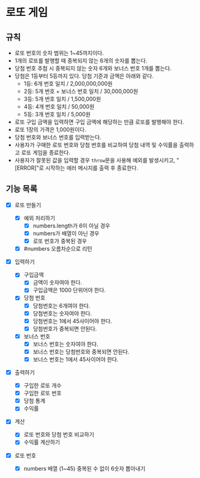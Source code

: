 # 로또 게임

## 규칙

- 로또 번호의 숫자 범위는 1~45까지이다.
- 1개의 로또를 발행할 때 중복되지 않는 6개의 숫자를 뽑는다.
- 당첨 번호 추첨 시 중복되지 않는 숫자 6개와 보너스 번호 1개를 뽑는다.
- 당첨은 1등부터 5등까지 있다. 당첨 기준과 금액은 아래와 같다.
  - 1등: 6개 번호 일치 / 2,000,000,000원
  - 2등: 5개 번호 + 보너스 번호 일치 / 30,000,000원
  - 3등: 5개 번호 일치 / 1,500,000원
  - 4등: 4개 번호 일치 / 50,000원
  - 5등: 3개 번호 일치 / 5,000원
- 로또 구입 금액을 입력하면 구입 금액에 해당하는 만큼 로또를 발행해야 한다.
- 로또 1장의 가격은 1,000원이다.
- 당첨 번호와 보너스 번호를 입력받는다.
- 사용자가 구매한 로또 번호와 당첨 번호를 비교하여 당첨 내역 및 수익률을 출력하고 로또 게임을 종료한다.
- 사용자가 잘못된 값을 입력할 경우 `throw`문을 사용해 예외를 발생시키고, "[ERROR]"로 시작하는 에러 메시지를 출력 후 종료한다.

## 기능 목록

- [x] 로또 만들기

  - [x] 예외 처리하기
    - [x] numbers.length가 6이 아닐 경우
    - [x] numbers가 배열이 아닌 경우
    - [x] 로또 번호가 중복된 경우
  - [x] #numbers 오름차순으로 리턴

- [x] 입력하기

  - [x] 구입금액
    - [x] 금액이 숫자여야 한다.
    - [x] 구입금액은 1000 단위어야 한다.
  - [x] 당첨 번호
    - [x] 당첨번호는 6개여야 한다.
    - [x] 당첨번호는 숫자여야 한다.
    - [x] 당첨번호는 1에서 45사이어야 한다.
    - [x] 당첨번호가 중복되면 안된다.
  - [x] 보너스 번호
    - [x] 보너스 번호는 숫자여야 한다.
    - [x] 보너스 번호는 당첨번호와 중복되면 안된다.
    - [x] 보너스 번호는 1에서 45사이어야 한다.

- [x] 출력하기

  - [x] 구입한 로또 개수
  - [x] 구입한 로또 번호
  - [x] 당첨 통계
  - [x] 수익률

- [x] 계산

  - [x] 로또 번호와 당첨 번호 비교하기
  - [x] 수익률 계산하기

- [x] 로또 번호
  - [x] numbers 배열 (1~45) 중복된 수 없이 6숫자 뽑아내기
